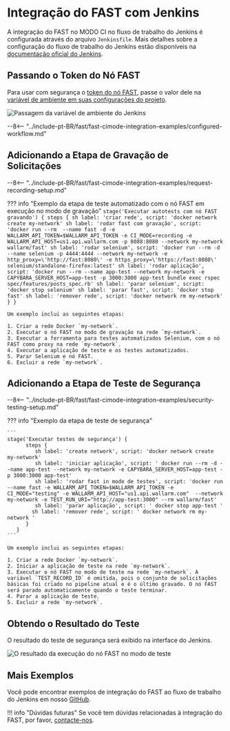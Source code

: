[jenkins-config-pipeline]:      https://jenkins.io/doc/book/pipeline
[fast-node-token]:              ../../operations/create-node.md
[jenkins-parameterized-build]:  https://wiki.jenkins.io/display/JENKINS/Parameterized+Build
[jenkins-example-env-var]:     ../../../images/fast/poc/common/examples/jenkins-cimode/jenkins-add-token-example.png
[fast-example-jenkins-result]:  ../../../images/fast/poc/common/examples/jenkins-cimode/jenkins-result-example.png
[fast-ci-mode-record]:          ../ci-mode-recording.md#environment-variables-in-recording-mode
[fast-ci-mode-test]:            ../ci-mode-testing.md#environment-variables-in-testing-mode
[mail-to-us]:                   mailto:support@wallarm.com
[fast-examples-github]:         https://github.com/wallarm/fast-examples 

# Integração do FAST com Jenkins

A integração do FAST no MODO CI no fluxo de trabalho do Jenkins é configurada através do arquivo `Jenkinsfile`. Mais detalhes sobre a configuração do fluxo de trabalho do Jenkins estão disponíveis na [documentação oficial do Jenkins][jenkins-config-pipeline].

## Passando o Token do Nó FAST

Para usar com segurança o [token do nó FAST][fast-node-token], passe o valor dele na [variável de ambiente em suas configurações do projeto][jenkins-parameterized-build].

![Passagem da variável de ambiente do Jenkins][jenkins-example-env-var]

--8<-- "../include-pt-BR/fast/fast-cimode-integration-examples/configured-workflow.md"

## Adicionando a Etapa de Gravação de Solicitações

--8<-- "../include-pt-BR/fast/fast-cimode-integration-examples/request-recording-setup.md"

??? info "Exemplo da etapa de teste automatizado com o nó FAST em execução no modo de gravação"
    ```
    stage('Executar autotests com nó FAST gravando') {
          steps {
             sh label: 'criar rede', script: 'docker network create my-network'
             sh label: 'rodar fast com gravação', script: 'docker run --rm  --name fast -d -e WALLARM_API_TOKEN=$WALLARM_API_TOKEN -e CI_MODE=recording -e WALLARM_API_HOST=us1.api.wallarm.com -p 8088:8080 --network my-network wallarm/fast'
             sh label: 'rodar selenium', script: 'docker run --rm -d --name selenium -p 4444:4444 --network my-network -e http_proxy=\'http://fast:8080\' -e https_proxy=\'https://fast:8080\' selenium/standalone-firefox:latest'
             sh label: 'rodar aplicação', script: 'docker run --rm --name app-test --network my-network -e CAPYBARA_SERVER_HOST=app-test -p 3000:3000 app-test bundle exec rspec spec/features/posts_spec.rb'
             sh label: 'parar selenium', script: 'docker stop selenium'
             sh label: 'parar fast', script: 'docker stop fast'
             sh label: 'remover rede', script: 'docker network rm my-network'
          }
       }
    ```

    Um exemplo inclui as seguintes etapas:

    1. Criar a rede Docker `my-network`.
    2. Executar o nó FAST no modo de gravação na rede `my-network`.
    3. Executar a ferramenta para testes automatizados Selenium, com o nó FAST como proxy na rede `my-network`.
    4. Executar a aplicação de teste e os testes automatizados.
    5. Parar Selenium e nó FAST.
    6. Excluir a rede `my-network`.

## Adicionando a Etapa de Teste de Segurança

--8<-- "../include-pt-BR/fast/fast-cimode-integration-examples/security-testing-setup.md"

??? info "Exemplo da etapa de teste de segurança"

    ```
    stage('Executar testes de segurança') {
          steps {
             sh label: 'create network', script: 'docker network create my-network'
             sh label: 'iniciar aplicação', script: ' docker run --rm -d --name app-test --network my-network -e CAPYBARA_SERVER_HOST=app-test -p 3000:3000 app-test'
             sh label: 'rodar fast in mode de testes', script: 'docker run --name fast -e WALLARM_API_TOKEN=$WALLARM_API_TOKEN -e CI_MODE="testing" -e WALLARM_API_HOST="us1.api.wallarm.com"  --network my-network -e TEST_RUN_URI="http://app-test:3000" --rm wallarm/fast'
             sh label: 'parar aplicação', script: ' docker stop app-test '
            sh label: 'remover rede', script: ' docker network rm my-network '
          }
       }
    ```

    Um exemplo inclui as seguintes etapas:

    1. Criar a rede Docker `my-network`.
    2. Iniciar a aplicação de teste na rede `my-network`.
    3. Executar o nó FAST no modo de teste na rede `my-network`. A variável `TEST_RECORD_ID` é omitida, pois o conjunto de solicitações básicas foi criado no pipeline atual e é o último gravado. O nó FAST será parado automaticamente quando o teste terminar.
    4. Parar a aplicação de teste.
    5. Excluir a rede `my-network`.

## Obtendo o Resultado do Teste

O resultado do teste de segurança será exibido na interface do Jenkins.

![O resultado da execução do nó FAST no modo de teste][fast-example-jenkins-result]

## Mais Exemplos

Você pode encontrar exemplos de integração do FAST ao fluxo de trabalho do Jenkins em nosso [GitHub][fast-examples-github].

!!! info "Dúvidas futuras"
    Se você tem dúvidas relacionadas à integração do FAST, por favor, [contacte-nos][mail-to-us].